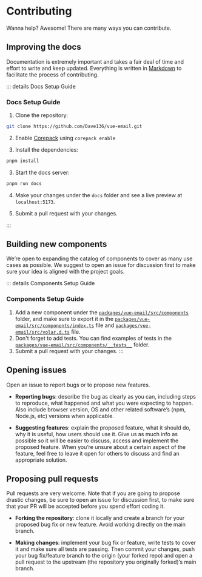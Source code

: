 # Contributing
Wanna help? Awesome! There are many ways you can contribute.

## Improving the docs
Documentation is extremely important and takes a fair deal of time and effort to write and keep updated. Everything is written in [Markdown](https://www.markdownguide.org/) to facilitate the process of contributing.

::: details Docs Setup Guide

### Docs Setup Guide
1. Clone the repository:

```bash
git clone https://github.com/Dave136/vue-email.git
```
2. Enable [Corepack](https://github.com/nodejs/corepack) using `corepack enable`

2. Install the dependencies:

```bash
pnpm install
``` 

3. Start the docs server:

```bash
pnpm run docs
```

4. Make your changes under the `docs` folder and see a live preview at `localhost:5173`.

5. Submit a pull request with your changes.

:::



## Building new components

We’re open to expanding the catalog of components to cover as many use cases as possible. We suggest to open an issue for discussion first to make sure your idea is aligned with the project goals.

::: details Components Setup Guide

### Components Setup Guide
1. Add a new component under the <u>`packages/vue-email/src/components`</u> folder, and make sure to export it in the <u>`packages/vue-email/src/components/index.ts`</u> file and <u>`packages/vue-email/src/volar.d.ts`</u> file.
2. Don't forget to add tests. You can find examples of tests in the <u>`packages/vue-email/src/components/__tests__`</u> folder.
3. Submit a pull request with your changes.
:::

## Opening issues

Open an issue to report bugs or to propose new features.

* **Reporting bugs**: describe the bug as clearly as you can, including steps to reproduce, what happened and what you were expecting to happen. Also include browser version, OS and other related software’s (npm, Node.js, etc) versions when applicable.

* **Suggesting features**: explain the proposed feature, what it should do, why it is useful, how users should use it. Give us as much info as possible so it will be easier to discuss, access and implement the proposed feature. When you’re unsure about a certain aspect of the feature, feel free to leave it open for others to discuss and find an appropriate solution.

## Proposing pull requests

Pull requests are very welcome. Note that if you are going to propose drastic changes, be sure to open an issue for discussion first, to make sure that your PR will be accepted before you spend effort coding it.

* **Forking the repository**: clone it locally and create a branch for your proposed bug fix or new feature. Avoid working directly on the main branch.

* **Making changes**: implement your bug fix or feature, write tests to cover it and make sure all tests are passing. Then commit your changes, push your bug fix/feature branch to the origin (your forked repo) and open a pull request to the upstream (the repository you originally forked)‘s main branch.
